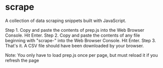 # scrape
A collection of data scraping snippets built with JavaScript.

Step 1. Copy and paste the contents of prep.js into the Web Browser Console. Hit Enter.
Step 2. Copy and paste the contents of any file beginning with "scrape-" into the Web Browser Console. Hit Enter.
Step 3. That's it. A CSV file should have been downloaded by your browser.

Note: You only have to load prep.js once per page, but must reload it if you refresh the page
